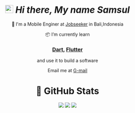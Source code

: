 
 <div align="center">
 
# <img src="https://media.giphy.com/media/hvRJCLFzcasrR4ia7z/giphy.gif" width="25px"></a> ***Hi there, My name Samsul***

🎯 I'm a Mobile Enginer at [Jobseeker](https://jobseeker.company/) in Bali,Indonesia 

📦 I’m currently learn 
### [Dart](https://dart.dev/), [Flutter](https://docs.flutter.dev/get-started/install) 
and use it to build a software

Email me at [G-mail](mailto:ms.arifin29@gmail.com)


#  🍺 GitHub Stats

![](https://github-profile-summary-cards.vercel.app/api/cards/profile-details?username=msarifin29&theme=2077)
![](http://github-profile-summary-cards.vercel.app/api/cards/stats?username=msarifin29&theme=2077)
![](http://github-profile-summary-cards.vercel.app/api/cards/most-commit-language?username=msarifin29&theme=2077)



